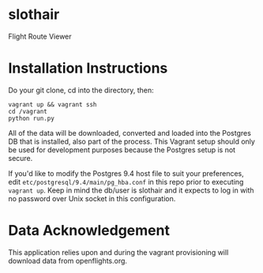 # slothair
Flight Route Viewer

Installation Instructions
==========================

Do your git clone, cd into the directory, then:

	vagrant up && vagrant ssh
	cd /vagrant
	python run.py

All of the data will be downloaded, converted and loaded into the Postgres DB
that is installed, also part of the process.  This Vagrant setup should only
be used for development purposes because the Postgres setup is not secure.

If you'd like to modify the Postgres 9.4 host file to suit your preferences,
edit `etc/postgresql/9.4/main/pg_hba.conf` in this repo prior to executing
`vagrant up`.  Keep in mind the db/user is slothair and it expects to log in
with no password over Unix socket in this configuration.

Data Acknowledgement
=====================

This application relies upon and during the vagrant provisioning will download
data from openflights.org.